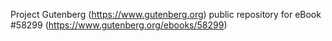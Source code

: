 Project Gutenberg (https://www.gutenberg.org) public repository for
eBook #58299 (https://www.gutenberg.org/ebooks/58299)
